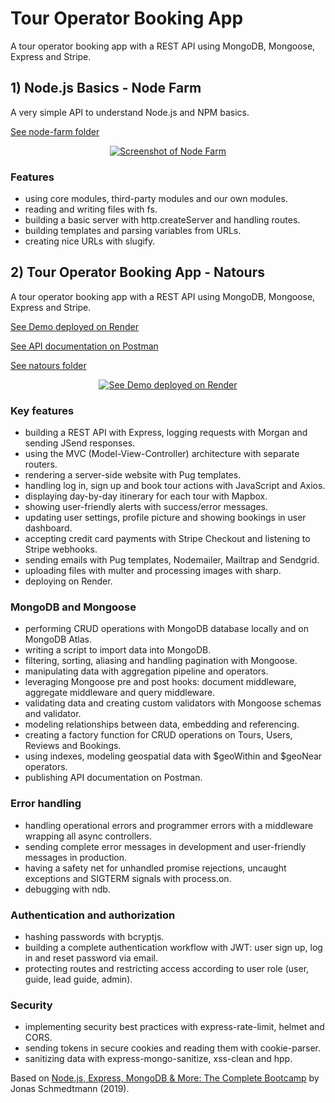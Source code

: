# Tour Operator Booking App

A tour operator booking app with a REST API using MongoDB, Mongoose, Express and Stripe.

## 1) Node.js Basics - Node Farm

A very simple API to understand Node.js and NPM basics.

[See node-farm folder](node-farm)

<p align="center">
  <a href="node-farm">
    <img src="node-farm/screenshot.png" alt="Screenshot of Node Farm">
  </a>
</p>

### Features

- using core modules, third-party modules and our own modules.
- reading and writing files with fs.
- building a basic server with http.createServer and handling routes.
- building templates and parsing variables from URLs.
- creating nice URLs with slugify.

## 2) Tour Operator Booking App - Natours

A tour operator booking app with a REST API using MongoDB, Mongoose, Express and Stripe.

[See Demo deployed on Render](https://node-travel-app.onrender.com/)

[See API documentation on Postman](https://documenter.getpostman.com/view/11993746/T17Ke7HH?version=latest)

[See natours folder](natours)

<p align="center">
  <a href="https://node-travel-app.onrender.com/">
    <img src="natours/screenshot.png" alt="See Demo deployed on Render">
  </a>
</p>

### Key features

- building a REST API with Express, logging requests with Morgan and sending JSend responses.
- using the MVC (Model-View-Controller) architecture with separate routers.
- rendering a server-side website with Pug templates.
- handling log in, sign up and book tour actions with JavaScript and Axios.
- displaying day-by-day itinerary for each tour with Mapbox.
- showing user-friendly alerts with success/error messages.
- updating user settings, profile picture and showing bookings in user dashboard.
- accepting credit card payments with Stripe Checkout and listening to Stripe webhooks.
- sending emails with Pug templates, Nodemailer, Mailtrap and Sendgrid.
- uploading files with multer and processing images with sharp.
- deploying on Render.

### MongoDB and Mongoose

- performing CRUD operations with MongoDB database locally and on MongoDB Atlas.
- writing a script to import data into MongoDB.
- filtering, sorting, aliasing and handling pagination with Mongoose.
- manipulating data with aggregation pipeline and operators.
- leveraging Mongoose pre and post hooks: document middleware, aggregate middleware and query middleware.
- validating data and creating custom validators with Mongoose schemas and validator.
- modeling relationships between data, embedding and referencing.
- creating a factory function for CRUD operations on Tours, Users, Reviews and Bookings.
- using indexes, modeling geospatial data with $geoWithin and $geoNear operators.
- publishing API documentation on Postman.

### Error handling

- handling operational errors and programmer errors with a middleware wrapping all async controllers.
- sending complete error messages in development and user-friendly messages in production.
- having a safety net for unhandled promise rejections, uncaught exceptions and SIGTERM signals with process.on.
- debugging with ndb.

### Authentication and authorization

- hashing passwords with bcryptjs.
- building a complete authentication workflow with JWT: user sign up, log in and reset password via email.
- protecting routes and restricting access according to user role (user, guide, lead guide, admin).

### Security

- implementing security best practices with express-rate-limit, helmet and CORS.
- sending tokens in secure cookies and reading them with cookie-parser.
- sanitizing data with express-mongo-sanitize, xss-clean and hpp.

Based on [Node.js, Express, MongoDB & More: The Complete Bootcamp](https://www.udemy.com/course/nodejs-express-mongodb-bootcamp/) by Jonas Schmedtmann (2019).
